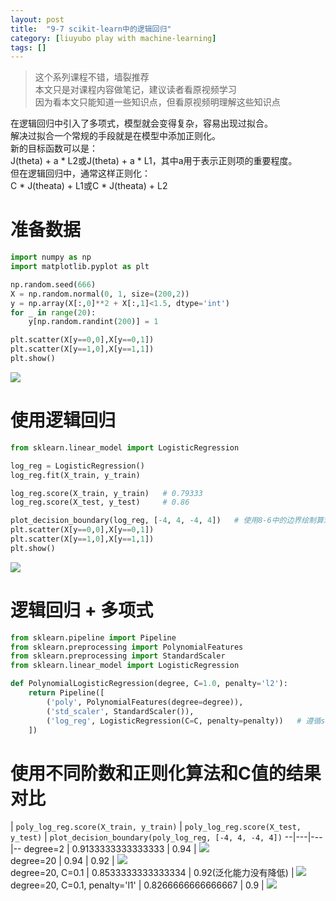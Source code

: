 ```yaml
---
layout: post
title:  "9-7 scikit-learn中的逻辑回归"
category: [liuyubo play with machine-learning]
tags: []
---
```


> 这个系列课程不错，墙裂推荐  
> 本文只是对课程内容做笔记，建议读者看原视频学习  
> 因为看本文只能知道一些知识点，但看原视频明理解这些知识点  

在逻辑回归中引入了多项式，模型就会变得复杂，容易出现过拟合。  
解决过拟合一个常规的手段就是在模型中添加正则化。  
新的目标函数可以是：  
J(theta) + a * L2或J(theta) + a * L1，其中a用于表示正则项的重要程度。  
但在逻辑回归中，通常这样正则化：  
C * J(theata) + L1或C * J(theata) + L2

<!-- more -->

# 准备数据

```python
import numpy as np
import matplotlib.pyplot as plt

np.random.seed(666)
X = np.random.normal(0, 1, size=(200,2))
y = np.array(X[:,0]**2 + X[:,1]<1.5, dtype='int')
for _ in range(20):
    y[np.random.randint(200)] = 1

plt.scatter(X[y==0,0],X[y==0,1])
plt.scatter(X[y==1,0],X[y==1,1])
plt.show()
```

![](http://windmissing.github.io/images/2019/180.png)  

# 使用逻辑回归

```python
from sklearn.linear_model import LogisticRegression

log_reg = LogisticRegression()
log_reg.fit(X_train, y_train)

log_reg.score(X_train, y_train)   # 0.79333
log_reg.score(X_test, y_test)     # 0.86

plot_decision_boundary(log_reg, [-4, 4, -4, 4])   # 使用8-6中的边界绘制算法
plt.scatter(X[y==0,0],X[y==0,1])
plt.scatter(X[y==1,0],X[y==1,1])
plt.show()
```

![](http://windmissing.github.io/images/2019/181.png)  

# 逻辑回归 + 多项式

```python
from sklearn.pipeline import Pipeline
from sklearn.preprocessing import PolynomialFeatures
from sklearn.preprocessing import StandardScaler
from sklearn.linear_model import LogisticRegression

def PolynomialLogisticRegression(degree, C=1.0, penalty='l2'):
    return Pipeline([
        ('poly', PolynomialFeatures(degree=degree)),
        ('std_scaler', StandardScaler()),
        ('log_reg', LogisticRegression(C=C, penalty=penalty))   # 遵循sklearn标准构建的类可以无缝结合到管道中
    ])
```

# 使用不同阶数和正则化算法和C值的结果对比

  | `poly_log_reg.score(X_train, y_train)`  | `poly_log_reg.score(X_test, y_test)`  | `plot_decision_boundary(poly_log_reg, [-4, 4, -4, 4])`
--|---|---|--
degree=2  | 0.9133333333333333  | 0.94  | ![](http://windmissing.github.io/images/2019/182.png)   
degree=20  | 0.94  | 0.92  |  ![](http://windmissing.github.io/images/2019/183.png)  
degree=20, C=0.1  | 0.8533333333333334  | 0.92(泛化能力没有降低)  | ![](http://windmissing.github.io/images/2019/184.png)   
degree=20, C=0.1, penalty='l1'  | 0.8266666666666667  | 0.9  | ![](http://windmissing.github.io/images/2019/185.png)    
